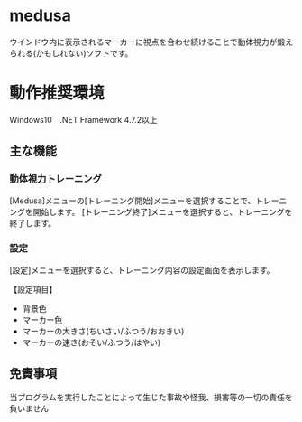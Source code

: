 # medusa
ウインドウ内に表示されるマーカーに視点を合わせ続けることで動体視力が鍛えられる(かもしれない)ソフトです。

# 動作推奨環境
Windows10　.NET Framework 4.7.2以上

## 主な機能
### 動体視力トレーニング
[Medusa]メニューの[トレーニング開始]メニューを選択することで、トレーニングを開始します。
[トレーニング終了]メニューを選択すると、トレーニングを終了します。

### 設定
[設定]メニューを選択すると、トレーニング内容の設定画面を表示します。

【設定項目】
* 背景色
* マーカー色
* マーカーの大きさ(ちいさい/ふつう/おおきい)
* マーカーの速さ(おそい/ふつう/はやい)

## 免責事項
当プログラムを実行したことによって生じた事故や怪我、損害等の一切の責任を負いません
